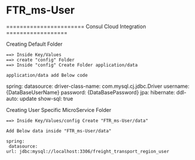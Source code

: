 # FTR_ms-User

======================= Consul Cloud Integration ==================

Creating Default Folder
	
	==> Inside Key/Values
	==> create "config" Folder
	==> Inside "config" Create Folder application/data

	application/data add Below code
  
  spring:
 	 datasource:
    driver-class-name: com.mysql.cj.jdbc.Driver
  	username: {DataBaseUserName}
  	password: {DataBasePassword}
   jpa:
 	  hibernate:
   	 ddl-auto: update
  	show-sql: true

Creating User Specific MicroService Folder

	==> Inside Key/Values/config Create "FTR_ms-User/data"

	Add Below data inside "FTR_ms-User/data"

	spring:
 	 datasource:
    url: jdbc:mysql://localhost:3306/freight_transport_region_user
	

